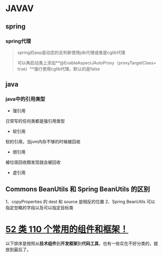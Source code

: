 # JAVAV



## spring

### spring代理

> spring的aop是动态的去判断使用jdk代理或者是cglib代理
>
> 可以再启动类上添加**@EnableAspectJAutoProxy（proxyTargetClass=  true）**强行使用cglib代理。默认的是false





## java

### java中的引用类型

- 强引用

日常写的任何类都是强引用类型

- 软引用

软的引用，当jvm内存不够的时候被回收

- 弱引用

被垃圾回收期发现就会被回收

- 虚引用



## Commons BeanUtils 和 Spring BeanUtils 的区别

1、copyProperties 的 dest 和 source 是相反的位置
2、Spring BeanUtils 可以指定忽略的字段以及可以指定目标类









# [52 类 110 个常用的组件和框架！](https://www.cnblogs.com/Polar-sunshine/p/16453183.html)

以下排序是按照从**技术组件**到**开发框架**到**代码工具**，也有一些实在不好分类的，就放到最后了。





